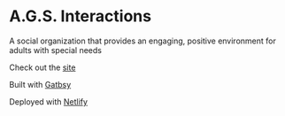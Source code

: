 # A.G.S. Interactions

A social organization that provides an engaging, positive environment for adults with special needs

Check out the [site](http://www.agsinteractions.org/)

Built with [Gatbsy](https://github.com/gatsbyjs/gatsby)

Deployed with [Netlify](https://www.netlify.com/)

